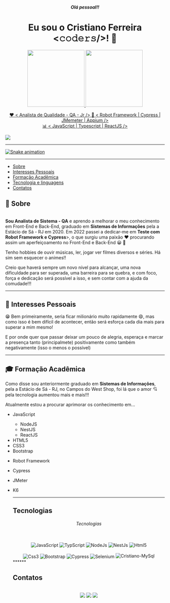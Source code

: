 <h5 align="center">Olá pessoal!!</h5>
<h1 align="center">Eu sou o Cristiano Ferreira <𝚌𝚘𝚍𝚎𝚛𝚜/>! 👋 </h1>

<div align="center">
  <a href="https://github.com/CristianoSFMoth">
  <img height="180em" src="https://github-readme-stats.vercel.app/api?username=CristianoSFMothe&show_icons=true&theme=dracula&include_all_commits=true&count_private=true"/>
  <img height="180em" src="https://github-readme-stats.vercel.app/api/top-langs/?username=CristianoSFMothe&layout=compact&langs_count=7&theme=dracula"/>
</div>
<p align="center"> 
 ❤️ < Analista de Qualidade - QA - Jr />
 🎯 < Robot Framework | Cypress | JMemeter | Appium />
 <br />
 📊 < JavaScript | Typescript | ReactJS />
</p>

<img src="https://user-images.githubusercontent.com/68359459/129458313-8ed65a4c-33e2-4637-8ace-60280316c75e.jpg">

******

![Snake animation](https://github.com/CristianoSFMothe/CristianoDaSilvaFerreira/blob/output/github-contribution-grid-snake.svg)

 </div>

*****

- [Sobre](#sobre)
- [Interesses Pessoais](#interesses-pessoais)
- [Formação Acadêmica](#formacao-academica)
- [Tecnologia e linguagens](#tecnologia-linguagem)
- [Contatos](#contato)

<div id='sobre' />

## 📘 Sobre

<p><br><strong>Sou Analista de Sistema - QA</strong> e aprendo a melhorar o meu conhecimento em Front-End e Back-End, graduado em <strong>Sistemas de Informações</strong> pela a Estácio de Sá - RJ em 2020. Em 2022 passei a dedicar-me em <strong>Teste com Robot Framework e Cypress</strong>>, o que surgiu uma paixão  ❤️ procurando assim um aperfeiçoamento no Front-End e Back-End 😀 💖</p>

<p>Tenho hobbies de ouvir músicas, ler, jogar ver filmes diversos e séries. Há sim sem esquecer o animes!!</p>

<p>Creio que haverá sempre um novo nível para alcançar, uma nova dificuldade para ser superada, uma barreira para se quebra, e com foco, força e dedicação será possível a isso, e sem contar com a ajuda da comudade!!!</p>

******

<div id='interesses-pessoais' />

## 📝 Interesses Pessoais

<p>😁 Bem primeiramente, seria ficar milionário muito rapidamente 😄, mas como isso é bem difícil de acontecer, então será esforça cada dia mais para superar a mim mesmo!</p>
<p>E por onde quer que passar deixar um pouco de alegria, esperaça e marcar a presença tanto (principalmete) positivamente como também negativamente (isso o menos o possível)</p>

******
<div id='formacao-academica' />

## 🎓 Formação Acadêmica

<p>Como disse sou anteriormente graduado em <strong>Sistemas de Informações</strong>, pela a Estácio de Sá - RJ, no Campos do West Shop, foi lá que o amor 💘 pela tecnologia aumentou mais e mais!!!</p>
  <p>Atualmente estou a procurar aprimorar os conhecimento em...</p>
  <ul>
    <li>JavaScript</li>
    <ul>
        <li>NodeJS</li>
        <li>NestJS</li>
        <li>ReactJS</li>
      </ul>
    <li>HTML5</li>
    <li>CSS3</li>
    <li>Bootstrap</p>
    <li>Robot Framework</p>
    <li>Cypress</p>
    <li>JMeter</p>
    <li>K6</p>

******

<div id="tecnologia-linguagem" />

## Tecnologias 

<h6 align="center">Tecnologias</h6>
 <div style="display: inline_block" align="center"><br>
  <img align="center" alt="JavaScript" src="https://img.shields.io/badge/JavaScript-F7DF1E?style=for-the-badge&logo=javascript&logoColor=black">
  <img align="center" alt="TypScript" src="https://img.shields.io/badge/TypeScript-007ACC?style=for-the-badge&logo=typescript&logoColor=white"> 
  <img align="center" alt="NodeJs" src="https://img.shields.io/badge/node.js-6DA55F?style=for-the-badge&logo=node.js&logoColor=white">
  <img align="center" alt="NestJs" src="https://img.shields.io/badge/nestjs-%23E0234E.svg?style=for-the-badge&logo=nestjs&logoColor=white">
  <img align="center" alt="Html5" src="https://img.shields.io/badge/HTML-239120?style=for-the-badge&logo=html5&logoColor=white">
  <br />
  <br />
  <img align="center" alt="Css3" src="https://img.shields.io/badge/CSS-239120?&style=for-the-badge&logo=css3&logoColor=white">
  <img align="center" alt="Bootstrap" src="https://img.shields.io/badge/Bootstrap-563D7C?style=for-the-badge&logo=bootstrap&logoColor=white">  
  <img align="center" alt="Cypress" src="https://img.shields.io/badge/-cypress-%23E5E5E5?style=for-the-badge&logo=cypress&logoColor=058a5e">
  <img align="center" alt="Selenium" src="https://img.shields.io/badge/-selenium-%43B02A?style=for-the-badge&logo=selenium&logoColor=white">
  <img alig="center" alt="Cristiano-MySql" src="https://img.shields.io/badge/MySQL-00000F?style=for-the-badge&logo=mysql&logoColor=white">  
</div>
******

<div id='contato' />

## Contatos

<div style="display: inline_block" align="center"><br>  
  <a href="https://www.instagram.com/cristianoferreiramothe/" target="_blank"><img src="https://img.shields.io/badge/-Instagram-%23E4405F?style=for-the-badge&logo=instagram&logoColor=white" target="_blank"></a> 	 
  <a href = "mailto:cristianodevsystem@gmail.com"><img src="https://img.shields.io/badge/-Gmail-%23333?style=for-the-badge&logo=gmail&logoColor=white" target="_blank"></a>
  <a href="https://www.linkedin.com/in/cristiano-da-silva-ferreira/" target="_blank"><img src="https://img.shields.io/badge/-LinkedIn-%230077B5?style=for-the-badge&logo=linkedin&logoColor=white" target="_blank"></a>
  <a href="https://img.shields.io/badge/WhatsApp-25D366?style=for-the-badge&logo=whatsapp&logoColor=white" target="_blank" src="whatsapp://send?text=Olá_Eu_Sou_Cristiano_Ferreira&phone=+5521983765945"></a>

<!--
**CristianoDaSilvaFerreira/CristianoDaSilvaFerreira** is a ✨ _special_ ✨ repository because its `README.md` (this file) appears on your GitHub profile.

Here are some ideas to get you started:

- 🔭 I’m currently working on ...
- 🌱 I’m currently learning ...
- 👯 I’m looking to collaborate on ...
- 🤔 I’m looking for help with ...
- 💬 Ask me about ...
- 📫 How to reach me: ...
- 😄 Pronouns: ...
- ⚡ Fun fact: ...
-->
